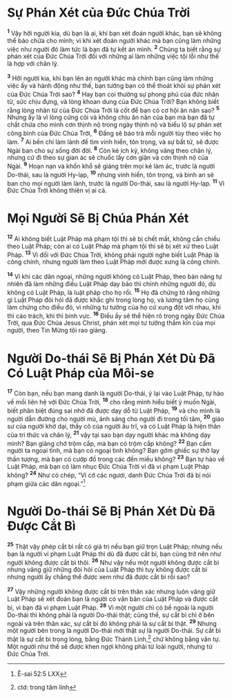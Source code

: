 

# Sự Phán Xét của Đức Chúa Trời
<sup><b>1</b></sup> Vậy hỡi người kia, dù bạn là ai, khi bạn xét đoán người khác, bạn sẽ không thể bào chữa cho mình; vì khi xét đoán người khác mà bạn cũng làm những việc như người đó làm tức là bạn đã tự kết án mình. <sup><b>2</b></sup> Chúng ta biết rằng sự phán xét của Đức Chúa Trời đối với những ai làm những việc tội lỗi như thế là hợp với chân lý.

<sup><b>3</b></sup> Hỡi người kia, khi bạn lên án người khác mà chính bạn cũng làm những việc ấy và hành động như thế, bạn tưởng bạn có thể thoát khỏi sự phán xét của Đức Chúa Trời sao? <sup><b>4</b></sup> Hay bạn coi thường sự phong phú của đức nhân từ, sức chịu đựng, và lòng khoan dung của Đức Chúa Trời? Bạn không biết rằng lòng nhân từ của Đức Chúa Trời là cốt để bạn có cơ hội ăn năn sao? <sup><b>5</b></sup> Nhưng ấy là vì lòng cứng cỏi và không chịu ăn năn của bạn mà bạn đã tự chất chứa cho mình cơn thịnh nộ trong ngày thịnh nộ và biểu lộ sự phán xét công bình của Đức Chúa Trời, <sup><b>6</b></sup> Đấng sẽ báo trả mỗi người tùy theo việc họ làm. <sup><b>7</b></sup> Ai bền chí làm lành để tìm vinh hiển, tôn trọng, và sự bất tử, sẽ được Ngài ban cho sự sống đời đời. <sup><b>8</b></sup> Còn kẻ ích kỷ, không vâng theo chân lý, nhưng cứ đi theo sự gian ác sẽ chuốc lấy cơn giận và cơn thịnh nộ của Ngài. <sup><b>9</b></sup> Hoạn nạn và khốn khổ sẽ giáng trên mọi kẻ làm ác, trước là người Do-thái, sau là người Hy-lạp, <sup><b>10</b></sup> nhưng vinh hiển, tôn trọng, và bình an sẽ ban cho mọi người làm lành, trước là người Do-thái, sau là người Hy-lạp. <sup><b>11</b></sup> Vì Đức Chúa Trời không thiên vị ai cả.

# Mọi Người Sẽ Bị Chúa Phán Xét
<sup><b>12</b></sup> Ai không biết Luật Pháp mà phạm tội thì sẽ bị chết mất, không cần chiếu theo Luật Pháp; còn ai có Luật Pháp mà phạm tội thì sẽ bị xét xử theo Luật Pháp. <sup><b>13</b></sup> Vì đối với Đức Chúa Trời, không phải người nghe biết Luật Pháp là công chính, nhưng người làm theo Luật Pháp mới được xưng là công chính.

<sup><b>14</b></sup> Vì khi các dân ngoại, những người không có Luật Pháp, theo bản năng tự nhiên đã làm những điều Luật Pháp dạy bảo thì chính những người đó, dù không có Luật Pháp, là luật pháp cho họ rồi. <sup><b>15</b></sup> Họ đã chứng tỏ rằng những gì Luật Pháp đòi hỏi đã được khắc ghi trong lòng họ, và lương tâm họ cũng làm chứng cho điều đó, vì những tư tưởng của họ cứ xung đột với nhau, khi thì cáo trách, khi thì binh vực. <sup><b>16</b></sup> Điều ấy sẽ thể hiện rõ trong ngày Đức Chúa Trời, qua Đức Chúa Jesus Christ, phán xét mọi tư tưởng thầm kín của mọi người, theo Tin Mừng tôi rao giảng.

# Người Do-thái Sẽ Bị Phán Xét Dù Đã Có Luật Pháp của Môi-se
<sup><b>17</b></sup> Còn bạn, nếu bạn mang danh là người Do-thái, ỷ lại vào Luật Pháp, tự hào về mối liên hệ với Đức Chúa Trời, <sup><b>18</b></sup> cho rằng mình hiểu biết ý muốn Ngài, biết phân biệt đúng sai nhờ đã được dạy dỗ từ Luật Pháp, <sup><b>19</b></sup> và cho mình là người dẫn đường cho người mù, ánh sáng cho người đi trong tối tăm, <sup><b>20</b></sup> giáo sư của người khờ dại, thầy cô của người ấu trĩ, và có Luật Pháp là hiện thân của tri thức và chân lý, <sup><b>21</b></sup> vậy tại sao bạn dạy người khác mà không dạy mình? Bạn giảng chớ trộm cắp, mà bạn có trộm cắp không? <sup><b>22</b></sup> Bạn cấm người ta ngoại tình, mà bạn có ngoại tình không? Bạn gớm ghiếc sự thờ lạy thần tượng, mà bạn có cướp đồ trong các đền miếu không? <sup><b>23</b></sup> Bạn tự hào về Luật Pháp, mà bạn có làm nhục Đức Chúa Trời vì đã vi phạm Luật Pháp không? <sup><b>24</b></sup> Như có chép, “Vì cớ các ngươi, danh Đức Chúa Trời đã bị nói phạm giữa các dân ngoại.”[^2]

# Người Do-thái Sẽ Bị Phán Xét Dù Đã Được Cắt Bì
<sup><b>25</b></sup> Thật vậy phép cắt bì rất có giá trị nếu bạn giữ trọn Luật Pháp; nhưng nếu bạn là người vi phạm Luật Pháp thì dù đã được cắt bì, bạn cũng trở nên như người không được cắt bì thôi. <sup><b>26</b></sup> Như vậy nếu một người không được cắt bì nhưng vâng giữ những đòi hỏi của Luật Pháp thì tuy không được cắt bì nhưng người ấy chẳng thể được xem như đã được cắt bì rồi sao?

<sup><b>27</b></sup> Vậy những người không được cắt bì trên thân xác nhưng luôn vâng giữ Luật Pháp sẽ xét đoán bạn là người có văn bản của Luật Pháp và được cắt bì, vì bạn đã vi phạm Luật Pháp. <sup><b>28</b></sup> Vì một người chỉ có bề ngoài là người Do-thái thì không phải là người Do-thái thật; cũng thế, sự cắt bì chỉ ở bên ngoài và trên thân xác, sự cắt bì đó không phải là sự cắt bì thật. <sup><b>29</b></sup> Nhưng một người bên trong là người Do-thái mới thật sự là người Do-thái. Sự cắt bì thật là sự cắt bì trong lòng, bằng Đức Thánh Linh,[^1] chứ không bằng văn tự. Một người như thế sẽ được khen ngợi không phải từ loài người, nhưng từ Đức Chúa Trời.

[^1]: ctd: trong tâm linh
[^2]: Ê-sai 52:5 LXX
